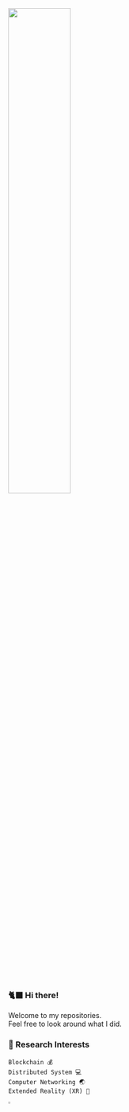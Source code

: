 <img src = "https://user-images.githubusercontent.com/59289320/164983610-4a7c91ad-08c2-4aed-8e78-00f8e2d35829.png" width="50%">

### 🐈‍⬛ Hi there!
Welcome to my repositories.   
Feel free to look around what I did.

### 🌟 Research Interests
```
Blockchain 💰
Distributed System 💻
Computer Networking 🌏
Extended Reality (XR) 🚀
```

<a href="https://retriever.live" target="_blank">
  <img src="https://user-images.githubusercontent.com/59289320/198165187-553615fb-682d-45df-962f-860b5ffc8710.png" width='3%'/>
</a>

